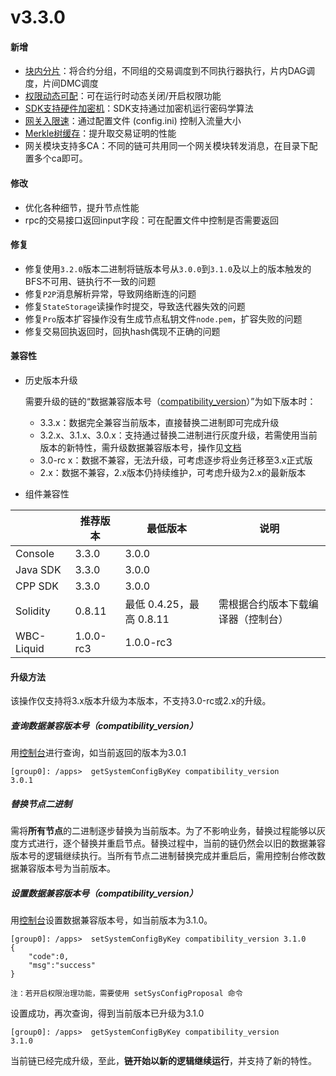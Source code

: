 # v3.3.0

#### 新增

* [块内分片](https://fisco-bcos-doc.readthedocs.io/zh_CN/release-3.3.0/docs/design/parallel/sharding.html)：将合约分组，不同组的交易调度到不同执行器执行，片内DAG调度，片间DMC调度
* [权限动态可配]()：可在运行时动态关闭/开启权限功能
* [SDK支持硬件加密机](https://fisco-bcos-doc.readthedocs.io/zh_CN/release-3.3.0/docs/design/hsm.html)：SDK支持通过加密机运行密码学算法
* [网关入限速](../../tutorial/air/config.md)：通过配置文件 (config.ini) 控制入流量大小
* [Merkle树缓存](https://github.com/FISCO-BCOS/FISCO-BCOS/pull/3430)：提升取交易证明的性能
* 网关模块支持多CA：不同的链可共用同一个网关模块转发消息，在目录下配置多个ca即可。

#### 修改

* 优化各种细节，提升节点性能
* rpc的交易接口返回input字段：可在配置文件中控制是否需要返回

#### 修复

* 修复使用`3.2.0`版本二进制将链版本号从`3.0.0`到`3.1.0`及以上的版本触发的BFS不可用、链执行不一致的问题
* 修复`P2P`消息解析异常，导致网络断连的问题
* 修复`StateStorage`读操作时提交，导致迭代器失效的问题
* 修复`Pro`版本扩容操作没有生成节点私钥文件`node.pem`，扩容失败的问题
* 修复交易回执返回时，回执hash偶现不正确的问题

#### 兼容性

* 历史版本升级

  需要升级的链的“数据兼容版本号（[compatibility_version](https://fisco-bcos-doc.readthedocs.io/zh_CN/latest/docs/change_log/3_1_2.html#id5)）”为如下版本时：

  * 3.3.x：数据完全兼容当前版本，直接替换二进制即可完成升级
  * 3.2.x、3.1.x、3.0.x：支持通过替换二进制进行灰度升级，若需使用当前版本的新特性，需升级数据兼容版本号，操作见[文档](https://fisco-bcos-doc.readthedocs.io/zh_CN/latest/docs/change_log/3_2_0.html#id5)
  * 3.0-rc x：数据不兼容，无法升级，可考虑逐步将业务迁移至3.x正式版
  * 2.x：数据不兼容，2.x版本仍持续维护，可考虑升级为2.x的最新版本

* 组件兼容性

|            | 推荐版本  | 最低版本                 | 说明                               |
| ---------- | --------- | ------------------------ | ---------------------------------- |
| Console    | 3.3.0     | 3.0.0                    |                                    |
| Java SDK   | 3.3.0     | 3.0.0                    |                                    |
| CPP SDK    | 3.3.0     | 3.0.0                    |                                    |
| Solidity   | 0.8.11    | 最低 0.4.25，最高 0.8.11 | 需根据合约版本下载编译器（控制台） |
| WBC-Liquid | 1.0.0-rc3 | 1.0.0-rc3                |                                    |

#### 升级方法

该操作仅支持将3.x版本升级为本版本，不支持3.0-rc或2.x的升级。

##### 查询数据兼容版本号（compatibility_version）

用[控制台](https://fisco-bcos-doc.readthedocs.io/zh_CN/latest/docs/develop/console/console_commands.html#getsystemconfigbykey)进行查询，如当前返回的版本为3.0.1

``` 
[group0]: /apps>  getSystemConfigByKey compatibility_version
3.0.1
```

##### 替换节点二进制

需将**所有节点**的二进制逐步替换为当前版本。为了不影响业务，替换过程能够以灰度方式进行，逐个替换并重启节点。替换过程中，当前的链仍然会以旧的数据兼容版本号的逻辑继续执行。当所有节点二进制替换完成并重启后，需用控制台修改数据兼容版本号为当前版本。

##### 设置数据兼容版本号（compatibility_version）

用[控制台](https://fisco-bcos-doc.readthedocs.io/zh_CN/latest/docs/develop/console/console_commands.html#setsystemconfigbykey)设置数据兼容版本号，如当前版本为3.1.0。

```
[group0]: /apps>  setSystemConfigByKey compatibility_version 3.1.0
{
    "code":0,
    "msg":"success"
}

注：若开启权限治理功能，需要使用 setSysConfigProposal 命令
```

设置成功，再次查询，得到当前版本已升级为3.1.0

``` 
[group0]: /apps>  getSystemConfigByKey compatibility_version
3.1.0
```

当前链已经完成升级，至此，**链开始以新的逻辑继续运行**，并支持了新的特性。
